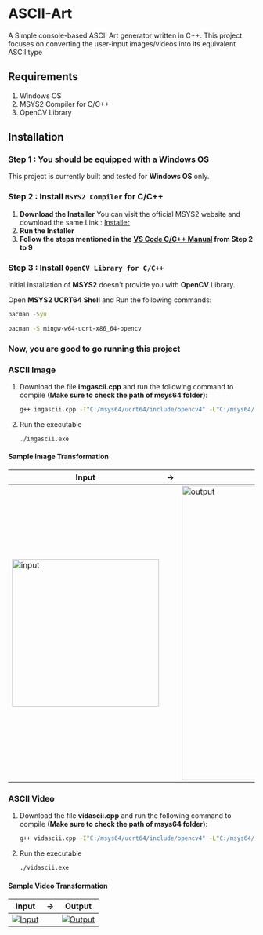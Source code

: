 # ASCII-Art
A Simple console-based ASCII Art generator written in C++. This project focuses on converting the user-input images/videos into its equivalent ASCII type

## Requirements
1. Windows OS
2. MSYS2 Compiler for C/C++
3. OpenCV Library

## Installation
### Step 1 : You should be equipped with a Windows OS
This project is currently built and tested for **Windows OS** only.
### Step 2 : Install `MSYS2 Compiler` for C/C++
1. **Download the Installer**
    You can visit the official MSYS2 website and download the same
    Link : [Installer](https://github.com/msys2/msys2-installer/releases/download/2024-12-08/msys2-x86_64-20241208.exe) 
2. **Run the Installer**
3. **Follow the steps mentioned in the [VS Code C/C++ Manual](https://code.visualstudio.com/docs/languages/cpp#_example-install-mingwx64-on-windows) from Step 2 to 9**

### Step 3 : Install `OpenCV Library for C/C++`
Initial Installation of **MSYS2** doesn't provide you with **OpenCV** Library.

Open **MSYS2 UCRT64 Shell** and Run the following commands:

```bash
pacman -Syu
```

```bash
pacman -S mingw-w64-ucrt-x86_64-opencv
```

### Now, you are good to go running this project

### ASCII Image
1. Download the file **imgascii.cpp** and run the following command to compile **(Make sure to check the path of msys64 folder)**:
   ```bash
   g++ imgascii.cpp -I"C:/msys64/ucrt64/include/opencv4" -L"C:/msys64/ucrt64/lib" -lopencv_videoio -lopencv_imgcodecs -lopencv_highgui -lopencv_video -lopencv_imgproc -lopencv_core -o imgascii.exe
   ```
2. Run the executable
   ```bash
   ./imgascii.exe
   ```
#### Sample Image Transformation
| Input |   →   | Output  |
|--------|-------|--------|
| <img width="300" alt="input" src="https://github.com/user-attachments/assets/d1d1a325-c8aa-4888-9700-b93ed56a9721" /> |   | <img width="600" alt="output" src="https://github.com/user-attachments/assets/a1b6776f-65f0-43ff-bce4-e7f1c639a4f6" /> |

### ASCII Video
1. Download the file **vidascii.cpp** and run the following command to compile **(Make sure to check the path of msys64 folder)**:
   ```bash
   g++ vidascii.cpp -I"C:/msys64/ucrt64/include/opencv4" -L"C:/msys64/ucrt64/lib" -lopencv_videoio -lopencv_imgcodecs -lopencv_highgui -lopencv_video -lopencv_imgproc -lopencv_core -o vidascii.exe 
   ```
2. Run the executable
   ```bash
   ./vidascii.exe
   ```
   
#### Sample Video Transformation
| Input |   →   | Output  |
|--------|-------|--------|
| [![Input](https://github.com/user-attachments/assets/2641303a-4ef5-4732-82a7-dfc3421b631b)]() |  | [![Output](https://github.com/user-attachments/assets/41dad937-7ebc-4239-a069-d9f0580abee0)]() |

